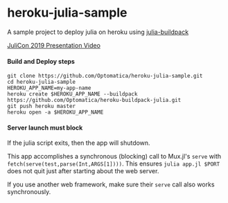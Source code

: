 # heroku-julia-sample
A sample project to deploy julia on heroku using [julia-buildpack](https://github.com/Optomatica/heroku-buildpack-julia)

[JuliCon 2019 Presentation Video](https://www.youtube.com/watch?v=p--assaV64g)

#### Build and Deploy steps
```
git clone https://github.com/Optomatica/heroku-julia-sample.git
cd heroku-julia-sample
HEROKU_APP_NAME=my-app-name
heroku create $HEROKU_APP_NAME --buildpack https://github.com/Optomatica/heroku-buildpack-julia.git
git push heroku master
heroku open -a $HEROKU_APP_NAME
```

#### Server launch must block

If the julia script exits, then the app will shutdown.

This app accomplishes a synchronous (blocking) call to Mux.jl's `serve` with `fetch(serve(test,parse(Int,ARGS[1])))`. This ensures `julia app.jl $PORT` does not quit just after starting about the web server.

If you use another web framework, make sure their `serve` call also works synchronously.
